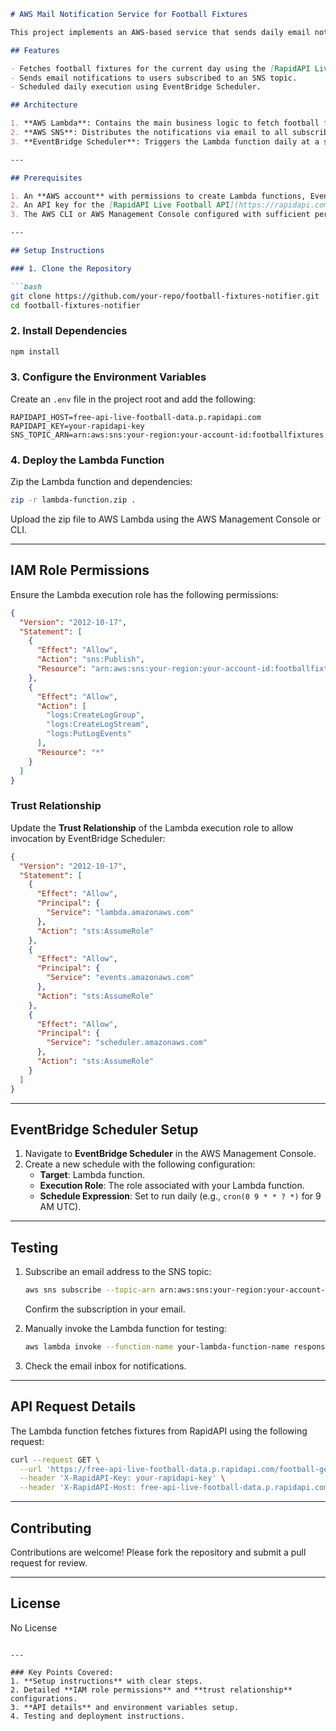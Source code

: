 ```markdown
# AWS Mail Notification Service for Football Fixtures

This project implements an AWS-based service that sends daily email notifications about football fixtures for the current day. It utilizes **AWS Lambda**, **EventBridge Scheduler**, and **SNS** to fetch and notify users about the fixtures.

## Features

- Fetches football fixtures for the current day using the [RapidAPI Live Football API](https://rapidapi.com/).
- Sends email notifications to users subscribed to an SNS topic.
- Scheduled daily execution using EventBridge Scheduler.

## Architecture

1. **AWS Lambda**: Contains the main business logic to fetch football fixtures from the API and publish messages to an SNS topic.
2. **AWS SNS**: Distributes the notifications via email to all subscribers.
3. **EventBridge Scheduler**: Triggers the Lambda function daily at a specified time.

---

## Prerequisites

1. An **AWS account** with permissions to create Lambda functions, EventBridge rules, and SNS topics.
2. An API key for the [RapidAPI Live Football API](https://rapidapi.com/).
3. The AWS CLI or AWS Management Console configured with sufficient permissions.

---

## Setup Instructions

### 1. Clone the Repository

```bash
git clone https://github.com/your-repo/football-fixtures-notifier.git
cd football-fixtures-notifier
```

### 2. Install Dependencies

```bash
npm install
```

### 3. Configure the Environment Variables

Create an `.env` file in the project root and add the following:

```env
RAPIDAPI_HOST=free-api-live-football-data.p.rapidapi.com
RAPIDAPI_KEY=your-rapidapi-key
SNS_TOPIC_ARN=arn:aws:sns:your-region:your-account-id:footballfixtures
```

### 4. Deploy the Lambda Function

Zip the Lambda function and dependencies:

```bash
zip -r lambda-function.zip .
```

Upload the zip file to AWS Lambda using the AWS Management Console or CLI.

---

## IAM Role Permissions

Ensure the Lambda execution role has the following permissions:

```json
{
  "Version": "2012-10-17",
  "Statement": [
    {
      "Effect": "Allow",
      "Action": "sns:Publish",
      "Resource": "arn:aws:sns:your-region:your-account-id:footballfixtures"
    },
    {
      "Effect": "Allow",
      "Action": [
        "logs:CreateLogGroup",
        "logs:CreateLogStream",
        "logs:PutLogEvents"
      ],
      "Resource": "*"
    }
  ]
}
```

### Trust Relationship

Update the **Trust Relationship** of the Lambda execution role to allow invocation by EventBridge Scheduler:

```json
{
  "Version": "2012-10-17",
  "Statement": [
    {
      "Effect": "Allow",
      "Principal": {
        "Service": "lambda.amazonaws.com"
      },
      "Action": "sts:AssumeRole"
    },
    {
      "Effect": "Allow",
      "Principal": {
        "Service": "events.amazonaws.com"
      },
      "Action": "sts:AssumeRole"
    },
    {
      "Effect": "Allow",
      "Principal": {
        "Service": "scheduler.amazonaws.com"
      },
      "Action": "sts:AssumeRole"
    }
  ]
}
```

---

## EventBridge Scheduler Setup

1. Navigate to **EventBridge Scheduler** in the AWS Management Console.
2. Create a new schedule with the following configuration:
   - **Target**: Lambda function.
   - **Execution Role**: The role associated with your Lambda function.
   - **Schedule Expression**: Set to run daily (e.g., `cron(0 9 * * ? *)` for 9 AM UTC).

---

## Testing

1. Subscribe an email address to the SNS topic:
   ```bash
   aws sns subscribe --topic-arn arn:aws:sns:your-region:your-account-id:footballfixtures --protocol email --notification-endpoint your-email@example.com
   ```
   Confirm the subscription in your email.

2. Manually invoke the Lambda function for testing:
   ```bash
   aws lambda invoke --function-name your-lambda-function-name response.json
   ```

3. Check the email inbox for notifications.

---

## API Request Details

The Lambda function fetches fixtures from RapidAPI using the following request:

```bash
curl --request GET \
  --url 'https://free-api-live-football-data.p.rapidapi.com/football-get-matches-by-date?date=YYYYMMDD' \
  --header 'X-RapidAPI-Key: your-rapidapi-key' \
  --header 'X-RapidAPI-Host: free-api-live-football-data.p.rapidapi.com'
```

---

## Contributing

Contributions are welcome! Please fork the repository and submit a pull request for review.

---

## License

No License
```

---

### Key Points Covered:
1. **Setup instructions** with clear steps.
2. Detailed **IAM role permissions** and **trust relationship** configurations.
3. **API details** and environment variables setup.
4. Testing and deployment instructions.

```